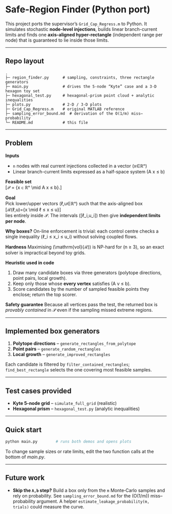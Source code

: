 
# Safe-Region Finder (Python port)

This project ports the supervisor’s `Grid_Cap_Regress.m` to Python. It simulates stochastic **node-level injections**, builds linear branch-current limits and finds one **axis-aligned hyper-rectangle** (independent range per node) that is guaranteed to lie inside those limits.

---
## Repo layout
```
.
├─ region_finder.py      # sampling, constraints, three rectangle generators
├─ main.py               # drives the 5-node “Kyte” case and a 3-D hexagon toy set
├─ hexagonal_test.py     # hexagonal-prism point cloud + analytic inequalities
├─ plots.py              # 2-D / 3-D plots
├─ Grid_Cap_Regress.m    # original MATLAB reference
├─ sampling_error_bound.md  # derivation of the O(1/m) miss–probability
└─ README.md             # this file
```

---
## Problem

**Inputs**  
* `n` nodes with real current injections collected in a vector \(x∈ℝⁿ\)  
* Linear branch-current limits expressed as a half-space system \(A x ≤ b\)

**Feasible set**  
\[𝒫 = \{x ∈ ℝⁿ \mid A x ≤ b\}.\]

**Goal**  
Pick lower/upper vectors \(ℓ,u∈ℝⁿ\) such that the axis-aligned box  
\[ℛ(ℓ,u)=\{x \mid ℓ ≤ x ≤ u\}\]  
lies entirely inside 𝒫.  The intervals \([ℓ_i,u_i]\) then give **independent limits per node**.

**Why boxes?**  On-line enforcement is trivial: each control centre checks a single inequality \(ℓ_i ≤ x_i ≤ u_i\) without solving coupled flows.

**Hardness**  Maximising \(\mathrm{vol}(ℛ)\) is NP-hard for \(n ≥ 3\), so an exact solver is impractical beyond toy grids.

**Heuristic used in code**  
1. Draw many candidate boxes via three generators (polytope directions, point pairs, local growth).  
2. Keep only those whose **every vertex** satisfies \(A v ≤ b\).  
3. Score candidates by the number of sampled feasible points they enclose; return the top scorer.

**Safety guarantee**  Because all vertices pass the test, the returned box is *provably contained* in 𝒫 even if the sampling missed extreme regions.

---
## Implemented box generators
1. **Polytope directions** – `generate_rectangles_from_polytope`
2. **Point pairs** – `generate_random_rectangles`
3. **Local growth** – `generate_improved_rectangles`

Each candidate is filtered by `filter_contained_rectangles`; `find_best_rectangle` selects the one covering most feasible samples.

---
## Test cases provided
* **Kyte 5-node grid** – `simulate_full_grid` (realistic)
* **Hexagonal prism** – `hexagonal_test.py` (analytic inequalities)

---
## Quick start
```bash
python main.py        # runs both demos and opens plots
```
To change sample sizes or rate limits, edit the two function calls at the bottom of *main.py*.

---
## Future work
- **Skip the `A,b` step?**  Build a box only from the `m` Monte‑Carlo samples and rely on probability.  See `sampling_error_bound.md` for the \(O(1/m)\) miss–probability argument.  A helper `estimate_leakage_probability(m, trials)` could measure the curve.

